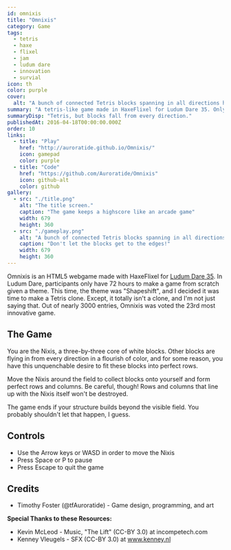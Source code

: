 ```yaml
---
id: omnixis
title: "Omnixis"
category: Game
tags:
  - tetris
  - haxe
  - flixel
  - jam
  - ludum dare
  - innovation
  - survial
icon: th
color: purple
cover:
  alt: "A bunch of connected Tetris blocks spanning in all directions haphazardly."
summary: "A tetris-like game made in HaxeFlixel for Ludum Dare 35. Only difference is instead of tetrominoes falling from above, they fall from all directions!"
summaryDisp: "Tetris, but blocks fall from every direction."
publishedAt: 2016-04-18T00:00:00.000Z
order: 10
links:
  - title: "Play"
    href: "http://auroratide.github.io/Omnixis/"
    icon: gamepad
    color: purple
  - title: "Code"
    href: "https://github.com/Auroratide/Omnixis"
    icon: github-alt
    color: github
gallery:
  - src: "./title.png"
    alt: "The title screen."
    caption: "The game keeps a highscore like an arcade game"
    width: 679
    height: 360
  - src: "./gameplay.png"
    alt: "A bunch of connected Tetris blocks spanning in all directions haphazardly."
    caption: "Don't let the blocks get to the edges!"
    width: 679
    height: 360
---
```


Omnixis is an HTML5 webgame made with HaxeFlixel for [Ludum Dare 35](http://ludumdare.com/compo/ludum-dare-35/?action=preview&uid=93230). In Ludum Dare, participants only have 72 hours to make a game from scratch given a theme. This time, the theme was "Shapeshift", and I decided it was time to make a Tetris clone. Except, it totally isn't a clone, and I'm not just saying that. Out of nearly 3000 entries, Omnixis was voted the 23rd most innovative game.

## The Game

You are the Nixis, a three-by-three core of white blocks. Other blocks are flying in from every direction in a flourish of color, and for some reason, you have this unquenchable desire to fit these blocks into perfect rows.

Move the Nixis around the field to collect blocks onto yourself and form perfect rows and columns. Be careful, though! Rows and columns that line up with the Nixis itself won't be destroyed.

The game ends if your structure builds beyond the visible field. You probably shouldn't let that happen, I guess.

## Controls

* Use the Arrow keys or WASD in order to move the Nixis
* Press Space or P to pause
* Press Escape to quit the game

## Credits

* Timothy Foster (@tfAuroratide) - Game design, programming, and art

**Special Thanks to these Resources:**

* Kevin McLeod - Music, "The Lift" (CC-BY 3.0) at incompetech.com
* Kenney Vleugels - SFX (CC-BY 3.0) at www.kenney.nl

